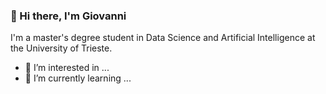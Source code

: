 ### 👋 Hi there, I'm Giovanni
I'm a master's degree student in Data Science and Artificial Intelligence at the University of Trieste.
- 👀 I’m interested in ...
- 🌱 I’m currently learning ...

<!---
gio-luc/gio-luc is a ✨ special ✨ repository because its `README.md` (this file) appears on your GitHub profile.
You can click the Preview link to take a look at your changes.
--->
